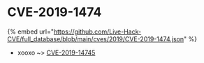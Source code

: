 # CVE-2019-1474
{% embed url="https://github.com/Live-Hack-CVE/full_database/blob/main/cves/2019/CVE-2019-1474.json" %}

* xooxo ~> [CVE-2019-14745](https://www.alice-snow.ru/2019/database/cve-2019-1474/cve-2019-14745-xooxo)